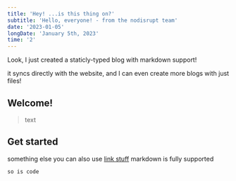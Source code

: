 ```yaml
---
title: 'Hey! ...is this thing on?'
subtitle: 'Hello, everyone! - from the nodisrupt team'
date: '2023-01-05'
longDate: 'January 5th, 2023'
time: '2'
---
```


Look, I just created a staticly-typed
blog with markdown support!

it syncs directly with the website, and I can even create more blogs with just files!

## Welcome!
> text

## Get started
something else
you can also use [link stuff](https://www.google.com/)
markdown is fully supported

```bash
so is code 
```